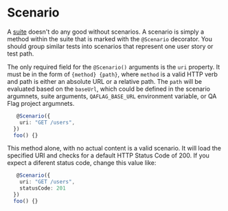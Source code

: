 # Scenario

A [suite](/docs/core-concepts/suite) doesn't do any good without scenarios. A scenario is simply a method within the suite that is marked with the `@Scenario` decorator. You should group similar tests into scenarios that represent one user story or test path.

The only required field for the `@Scenario()` arguments is the `uri` property. It must be in the form of `{method} {path}`, where `method` is a valid HTTP verb and path is either an absolute URL or a relative path. The `path` will be evaluated based on the `baseUrl`, which could be defined in the scenario argumnets, suite arguments, `QAFLAG_BASE_URL` environment variable, or QA Flag project argumnets.

```typescript
   @Scenario({
    uri: "GET /users",
  })
  foo() {}
```

This method alone, with no actual content is a valid scenario. It will load the specified URI and checks for a default HTTP Status Code of 200. If you expect a diferent status code, change this value like:

```typescript
   @Scenario({
    uri: "GET /users",
    statusCode: 201
  })
  foo() {}
```
